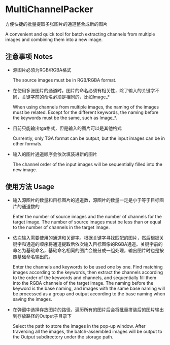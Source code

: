 # MultiChannelPacker

方便快捷的批量提取多张图片的通道整合成新的图片

A convenient and quick tool for batch extracting channels from multiple images and combining them into a new image.

## 注意事项 Notes

- 源图片必须为RGB/RGBA格式

  The source images must be in RGB/RGBA format.

- 在使用多张图片的通道时，图片的命名必须有相关性，除了输入的关键字不同，关键字前的命名必须是相同的，比如Image_*

  When using channels from multiple images, the naming of the images must be related. Except for the different keywords, the naming before the keywords must be the same, such as Image_*.

- 目前只能输出tga格式，但是输入的图片可以是其他格式

  Currently, only TGA format can be output, but the input images can be in other formats.

- 输入的图片通道顺序会依次填装进新的图片

  The channel order of the input images will be sequentially filled into the new image.

## 使用方法 Usage

- 输入源图片的数量和目标图片的通道数，源图片的数量一定是小于等于目标图片的通道数的
  
  Enter the number of source images and the number of channels for the target image. The number of source images must be less than or equal to the number of channels in the target image.
  
- 依次输入需要使用的通道和关键字。根据关键字寻找匹配的图片，然后根据关键字和通道的顺序将通道提取后依次输入目标图像的RGBA通道。关键字前的命名为基础命名，基础命名相同的图片会被分成一组处理，输出图片时也是按照基础命名输出的。
  
  Enter the channels and keywords to be used one by one. Find matching images according to the keywords, then extract the channels according to the order of the keywords and channels, and sequentially fill them into the RGBA channels of the target image. The naming before the keyword is the base naming, and images with the same base naming will be processed as a group and output according to the base naming when saving the images.
  
- 在弹窗中选择存放图片的路径，遍历所有的图片后会将批量拼装后的图片输出到存放路径的Output子目录下

  Select the path to store the images in the pop-up window. After traversing all the images, the batch-assembled images will be output to the Output subdirectory under the storage path.

